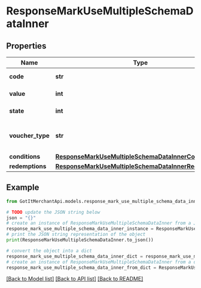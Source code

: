 # ResponseMarkUseMultipleSchemaDataInner


## Properties

Name | Type | Description | Notes
------------ | ------------- | ------------- | -------------
**code** | **str** | Voucher code | [optional] 
**value** | **int** | Value of voucher | [optional] 
**state** | **int** | State of voucher | [optional] 
**voucher_type** | **str** | Voucher type, standard or conditional | [optional] 
**conditions** | [**ResponseMarkUseMultipleSchemaDataInnerConditions**](ResponseMarkUseMultipleSchemaDataInnerConditions.md) |  | [optional] 
**redemptions** | [**ResponseMarkUseMultipleSchemaDataInnerRedemptions**](ResponseMarkUseMultipleSchemaDataInnerRedemptions.md) |  | [optional] 

## Example

```python
from GotItMerchantApi.models.response_mark_use_multiple_schema_data_inner import ResponseMarkUseMultipleSchemaDataInner

# TODO update the JSON string below
json = "{}"
# create an instance of ResponseMarkUseMultipleSchemaDataInner from a JSON string
response_mark_use_multiple_schema_data_inner_instance = ResponseMarkUseMultipleSchemaDataInner.from_json(json)
# print the JSON string representation of the object
print(ResponseMarkUseMultipleSchemaDataInner.to_json())

# convert the object into a dict
response_mark_use_multiple_schema_data_inner_dict = response_mark_use_multiple_schema_data_inner_instance.to_dict()
# create an instance of ResponseMarkUseMultipleSchemaDataInner from a dict
response_mark_use_multiple_schema_data_inner_from_dict = ResponseMarkUseMultipleSchemaDataInner.from_dict(response_mark_use_multiple_schema_data_inner_dict)
```
[[Back to Model list]](../README.md#documentation-for-models) [[Back to API list]](../README.md#documentation-for-api-endpoints) [[Back to README]](../README.md)


